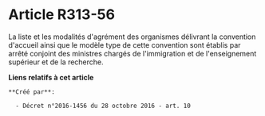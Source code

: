 # Article R313-56

La liste et les modalités d'agrément des organismes délivrant la convention d'accueil ainsi que le modèle type de cette
convention sont établis par arrêté conjoint des ministres chargés de l'immigration et de l'enseignement supérieur et de la
recherche.

**Liens relatifs à cet article**

	**Créé par**:

	  - Décret n°2016-1456 du 28 octobre 2016 - art. 10
